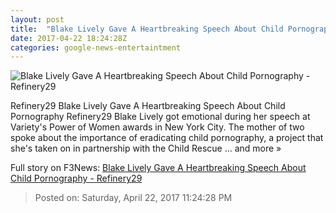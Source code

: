 ```yaml
---
layout: post
title:  "Blake Lively Gave A Heartbreaking Speech About Child Pornography - Refinery29"
date: 2017-04-22 18:24:28Z
categories: google-news-entertaintment
---
```


![Blake Lively Gave A Heartbreaking Speech About Child Pornography - Refinery29](http://s2.r29static.com//bin/entry/070/0,0,2000,1050/x,80/1782070/image.jpg)

Refinery29 Blake Lively Gave A Heartbreaking Speech About Child Pornography Refinery29 Blake Lively got emotional during her speech at Variety's Power of Women awards in New York City. The mother of two spoke about the importance of eradicating child pornography, a project that she's taken on in partnership with the Child Rescue ... and more »


Full story on F3News: [Blake Lively Gave A Heartbreaking Speech About Child Pornography - Refinery29](http://www.f3nws.com/n/rUffSH)

> Posted on: Saturday, April 22, 2017 11:24:28 PM
